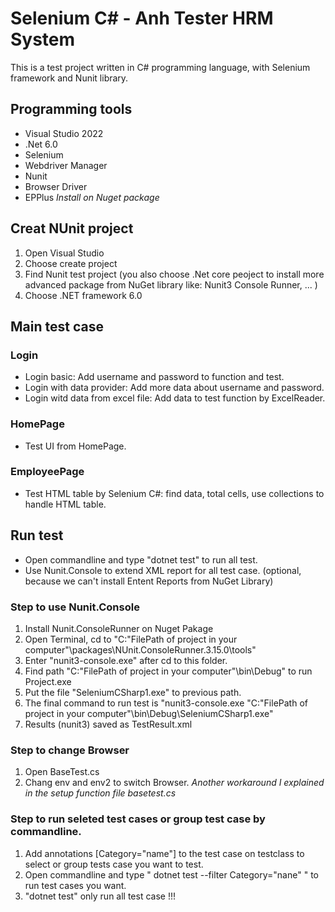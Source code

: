 
# Selenium C# - Anh Tester HRM System

This is a test project written in C# programming language, with Selenium framework and Nunit library.

## Programming tools
- Visual Studio 2022
- .Net 6.0
- Selenium
- Webdriver Manager
- Nunit
- Browser Driver
- EPPlus
 *Install on Nuget package*

## Creat NUnit project
1. Open Visual Studio
2. Choose create project
3. Find Nunit test project (you also choose .Net core peoject to install more advanced package from NuGet library like: Nunit3 Console Runner, ... )
4. Choose .NET framework 6.0

## Main test case
### Login
- Login basic: Add username and password to function and test.
- Login with data provider: Add more data about username and password.
- Login witd data from excel file: Add data to test function by ExcelReader.
### HomePage
- Test UI from HomePage.
### EmployeePage
- Test HTML table by Selenium C#: find data, total cells, use collections to handle HTML table.

## Run test
- Open commandline and type "dotnet test" to run all test.
- Use Nunit.Console to extend XML report for all test case. (optional, because we can't install Entent Reports from NuGet Library)
### Step to use Nunit.Console
1. Install Nunit.ConsoleRunner on Nuget Pakage
2. Open Terminal, cd to "C:\"FilePath of project in your computer"\packages\NUnit.ConsoleRunner.3.15.0\tools"
3. Enter "nunit3-console.exe" after cd to this folder.
4. Find path "C:\"FilePath of project in your computer"\bin\Debug" to run Project.exe
5. Put the file "SeleniumCSharp1.exe" to previous path.
6. The final command to run test is "nunit3-console.exe "C:\"FilePath of project in your computer"\bin\Debug\SeleniumCSharp1.exe"
7. Results (nunit3) saved as TestResult.xml
### Step to change Browser
1. Open BaseTest.cs 
2. Chang env and env2 to switch Browser.
*Another workaround I explained in the setup function file basetest.cs*
### Step to run seleted test cases or group test case by commandline.
1. Add annotations [Category="name"] to the test case on testclass to select or group tests case you want to test.
2. Open commandline and type " dotnet test --filter Category="nane" " to run test cases you want. 
3. "dotnet test" only run all test case !!!